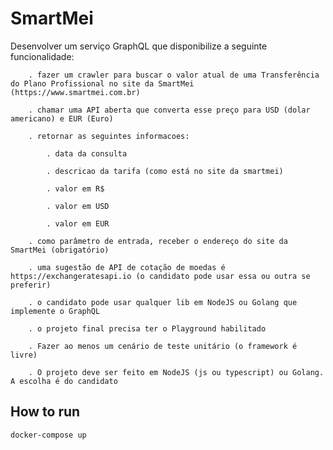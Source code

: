 # SmartMei

Desenvolver um serviço GraphQL que disponibilize a seguinte funcionalidade:

		. fazer um crawler para buscar o valor atual de uma Transferência do Plano Profissional no site da SmartMei (https://www.smartmei.com.br)

		. chamar uma API aberta que converta esse preço para USD (dolar americano) e EUR (Euro)

		. retornar as seguintes informacoes:

			. data da consulta

			. descricao da tarifa (como está no site da smartmei)

			. valor em R$

			. valor em USD

			. valor em EUR

		. como parâmetro de entrada, receber o endereço do site da SmartMei (obrigatório)

		. uma sugestão de API de cotação de moedas é https://exchangeratesapi.io (o candidato pode usar essa ou outra se preferir)

		. o candidato pode usar qualquer lib em NodeJS ou Golang que implemente o GraphQL

		. o projeto final precisa ter o Playground habilitado

		. Fazer ao menos um cenário de teste unitário (o framework é livre)

		. O projeto deve ser feito em NodeJS (js ou typescript) ou Golang. A escolha é do candidato

## How to run

```bash
docker-compose up
```

